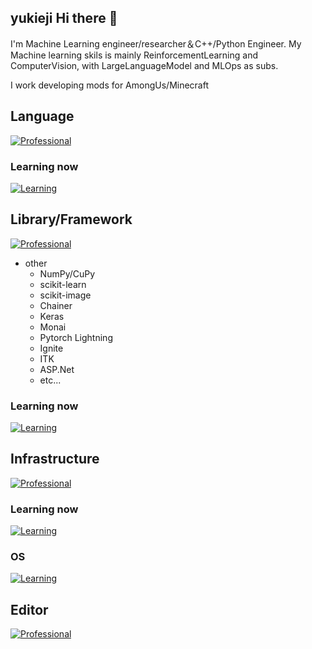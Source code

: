 ## yukieji Hi there 👋

I'm Machine Learning engineer/researcher＆C++/Python Engineer. My Machine learning skils is mainly ReinforcementLearning and ComputerVision, with LargeLanguageModel and MLOps as subs.


I work developing mods for AmongUs/Minecraft

## Language
[![Professional](https://skillicons.dev/icons?i=c,cpp,cs,py,lua,ts,js,css,php,html)](https://skillicons.dev)

### Learning now
[![Learning](https://skillicons.dev/icons?i=java,kotlin,gradle,maven)](https://skillicons.dev)

## Library/Framework
[![Professional](https://skillicons.dev/icons?i=tensorflow,pytorch,opencv,fastapi,flask,tailwind,react,svelte,nginx,sqlite,mysql,dotnet,unity,unreal)](https://skillicons.dev)
 - other 
   - NumPy/CuPy
   - scikit-learn
   - scikit-image
   - Chainer
   - Keras
   - Monai
   - Pytorch Lightning
   - Ignite
   - ITK
   - ASP.Net
   - etc...

### Learning now
[![Learning](https://skillicons.dev/icons?i=vite,nodejs,npm,graphql,flutter,mongodb)](https://skillicons.dev)

## Infrastructure
[![Professional](https://skillicons.dev/icons?i=jenkins,aws,docker,githubactions,terraform)](https://skillicons.dev)

### Learning now
[![Learning](https://skillicons.dev/icons?i=kubernetes,azure)](https://skillicons.dev)

### OS
[![Learning](https://skillicons.dev/icons?i=windows,ubuntu,redhat,mint)](https://skillicons.dev)

## Editor
[![Professional](https://skillicons.dev/icons?i=visualstudio,vscode,eclipse,vim,obsidian)](https://skillicons.dev)

<!--
**yukieiji/yukieiji** is a ✨ _special_ ✨ repository because its `README.md` (this file) appears on your GitHub profile.

Here are some ideas to get you started:

- 🔭 I’m currently working on ...
- 🌱 I’m currently learning ...
- 👯 I’m looking to collaborate on ...
- 🤔 I’m looking for help with ...
- 💬 Ask me about ...
- 📫 How to reach me: ...
- 😄 Pronouns: ...
- ⚡ Fun fact: ...
-->
